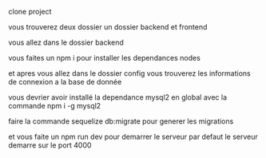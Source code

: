 clone project

vous trouverez deux dossier un dossier backend et frontend

vous allez dans le dossier backend

vous faites un npm i pour installer les dependances nodes

et apres vous allez dans le dossier config vous trouverez les informations de connexion a la base de donnée

vous devrier avoir installé la dependance mysql2 en global avec la commande npm i -g mysql2

faire la commande sequelize db:migrate pour generer les migrations

et vous faite un npm run dev pour demarrer le serveur par defaut le serveur demarre sur le port 4000